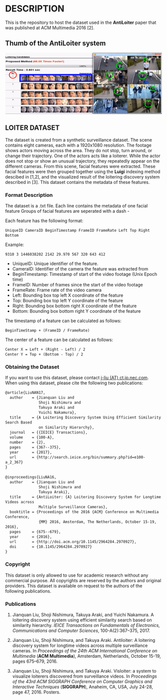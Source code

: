 DESCRIPTION
=============

This is the repository to host the dataset used in the **AntiLoiter** paper that was published at ACM Multimedia 2016 [2].

Thumb of the **AntiLoiter** system
-------------------------------------

![System thumb](loiterer-res-thumb.jpg)



LOITER DATASET
--------------

The dataset is created from a synthetic surveillance dataset.
The scene contains eight cameras, each with a 1920x1080 resolution.
The footage shows actors moving across the area. They do not stop, turn around, or change their trajectory. 
One of the actors acts like a loiterer. While the actor does not stop or show an unusual trajectory, they repeatedly appear on the different cameras.
From this scene, facial features were extracted.
These facial features were then grouped together using the **Luigi** indexing method descibed in [1,2], and the visualized result of the loitering discovery system described in [3].
This dataset contains the metadata of these features.

### Format Description

The dataset is a .txt file.
Each line contains the metadata of one facial feature
Groups of facial features are seperated with a dash \-

Each feature has the following format:
```
UniqueID CameraID BeginTimestamp FrameID FrameRate Left Top Right Bottom
```
Example:
```
9310 3 1446038202 2142 29.970 567 320 643 412
```
- UniqueID: Unique identifier of the feature.
- CameraID: Identifier of the camera the feature was extracted from
- BeginTimestamp: Timestamp of start of the video footage (Unix Epoch time)
- FrameID: Number of frames since the start of the video footage
- FrameRate: Frame rate of the video camera
- Left: Bounding box top left X coordinate of the feature
- Top: Bounding box top left Y coordinate of the feature
- Right: Bounding box bottom right X coordinate of the feature
- Bottom: Bounding box bottom right Y coordinate of the feature

The timestamp of a feature can be calculated as follows:
```
BeginTimeStamp + (FrameID / FrameRate)
```

The center of a feature can be calculated as follows:
```
Center X = Left + (Right - Left) / 2
Center Y = Top + (Bottom - Top) / 2
```

### Obtaining the Dataset

If you want to use this dataset, please contact [j-liu (AT) ct.jp.nec.com](mailto:j-liu@ct.jp.nec.com).
When using this dataset, please cite the following two publications:

```
@article{LiuNAN17,
  author    = {Jianquan Liu and
               Shoji Nishimura and
               Takuya Araki and
               Yuichi Nakamura},
  title     = {A Loitering Discovery System Using Efficient Similarity Search Based
               on Similarity Hierarchy},
  journal   = {{IEICE} Transactions},
  volume    = {100-A},
  number    = {2},
  pages     = {367--375},
  year      = {2017},
  url       = {http://search.ieice.org/bin/summary.php?id=e100-a_2_367}
}

@inproceedings{LiuNA16,
  author    = {Jianquan Liu and
               Shoji Nishimura and
               Takuya Araki},
  title     = {AntiLoiter: {A} Loitering Discovery System for Longtime Videos across
               Multiple Surveillance Cameras},
  booktitle = {Proceedings of the 2016 {ACM} Conference on Multimedia Conference,
               {MM} 2016, Amsterdam, The Netherlands, October 15-19, 2016},
  pages     = {675--679},
  year      = {2016},
  url       = {http://doi.acm.org/10.1145/2964284.2970927},
  doi       = {10.1145/2964284.2970927}
}
```

### Copyright

This dataset is only allowed to use for academic research without any commercial purpose. All copyrights are reserved by the authors and original providers. This dataset is available on request to the authors of the following publications.

### Publications

1. Jianquan Liu, Shoji Nishimura, Takuya Araki, and Yuichi Nakamura. A
  loitering discovery system using efficient similarity search based on
  similarity hierarchy. *IEICE Transactions on Fundamentals of Electronics,
  Communications and Computer Sciences*, 100-A(2):367–375, 2017.
  
2. Jianquan Liu, Shoji Nishimura, and Takuya Araki. Antiloiter: A loitering
  discovery system for longtime videos across multiple surveillance cameras.
  In *Proceedings of the 24th ACM International Conference on Multimedia*
  (**ACM Multimedia**), Amsterdam, Netherlands, October 15-19, pages 675–679, 2016.
  
3. Jianquan Liu, Shoji Nishimura, and Takuya Araki. Visloiter: a system to
  visualize loiterers discovered from surveillance videos. In *Proceedings of
  the 43rd ACM SIGGRAPH Conference on Computer Graphics and Interactive
  Techniques* (**SIGGRAPH**), Anaheim, CA, USA, July 24-28, page 47, 2016.
  Posters.
